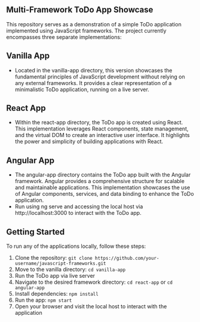 ## Multi-Framework ToDo App Showcase
This repository serves as a demonstration of a simple ToDo application implemented using JavaScript frameworks. The project currently encompasses three separate implementations:

## Vanilla App
* Located in the vanilla-app directory, this version showcases the fundamental principles of JavaScript development without relying on any external frameworks. It provides a clear representation of a minimalistic ToDo application, running on a live server.

## React App
* Within the react-app directory, the ToDo app is created using React. This implementation leverages React components, state management, and the virtual DOM to create an interactive user interface. It highlights the power and simplicity of building applications with React.

## Angular App
* The angular-app directory contains the ToDo app built with the Angular framework. Angular provides a comprehensive structure for scalable and maintainable applications. This implementation showcases the use of Angular components, services, and data binding to enhance the ToDo application.
* Run using ng serve and accessing the local host via http://localhost:3000 to interact with the ToDo app.

## Getting Started
To run any of the applications locally, follow these steps:
1. Clone the repository: ```git clone https://github.com/your-username/javascript-frameworks.git```
2. Move to the vanilla directory: ``` cd vanilla-app ```
3. Run the ToDo app via live server
4. Navigate to the desired framework directory: ```cd react-app``` or ```cd angular-app```
5. Install dependencies: ``` npm install ```
8. Run the app: ``` npm start ```
9. Open your browser and visit the local host to interact with the application
